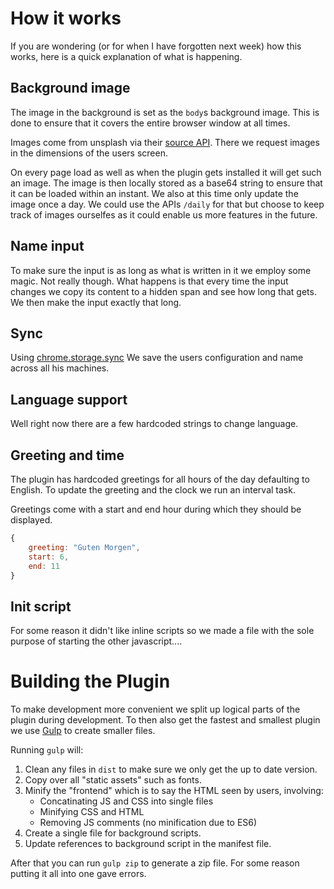 # How it works

If you are wondering (or for when I have forgotten next week) how this works, here is a quick explanation of what is happening.

## Background image

The image in the background is set as the `body`s background image. This is done to ensure that it covers the entire browser window at all times.

Images come from unsplash via their [source API](https://source.unsplash.com/). There we request images in the dimensions of the users screen.

On every page load as well as when the plugin gets installed it will get such an image. The image is then locally stored as a base64 string to ensure that it can be loaded within an instant. We also at this time only update the image once a day. We could use the APIs `/daily` for that but choose to keep track of images ourselfes as it could enable us more features in the future.

## Name input

To make sure the input is as long as what is written in it we employ some magic. Not really though. What happens is that every time the input changes we copy its content to a hidden span and see how long that gets. We then make the input exactly that long.

## Sync

Using [chrome.storage.sync](https://developer.chrome.com/extensions/storage#property-sync) We save the users configuration and name across all his machines.

## Language support

Well right now there are a few hardcoded strings to change language.

## Greeting and time

The plugin has hardcoded greetings for all hours of the day defaulting to English. To update the greeting and the clock we run an interval task.

Greetings come with a start and end hour during which they should be displayed.

```javascript
{
	greeting: "Guten Morgen",
	start: 6,
	end: 11
}
```

## Init script

For some reason it didn't like inline scripts so we made a file with the sole purpose of starting the other javascript....

# Building the Plugin

To make development more convenient we split up logical parts of the plugin during development. To then also get the fastest and smallest plugin we use [Gulp](http://www.gulpjs.com/) to create smaller files.

Running `gulp` will:

1. Clean any files in `dist` to make sure we only get the up to date version.
2. Copy over all "static assets" such as fonts.
3. Minify the "frontend" which is to say the HTML seen by users, involving:
	- Concatinating JS and CSS into single files
	- Minifying CSS and HTML
	- Removing JS comments (no minification due to ES6)
4. Create a single file for background scripts.
5. Update references to background script in the manifest file.

After that you can run `gulp zip` to generate a zip file. For some reason putting it all into one gave errors.
